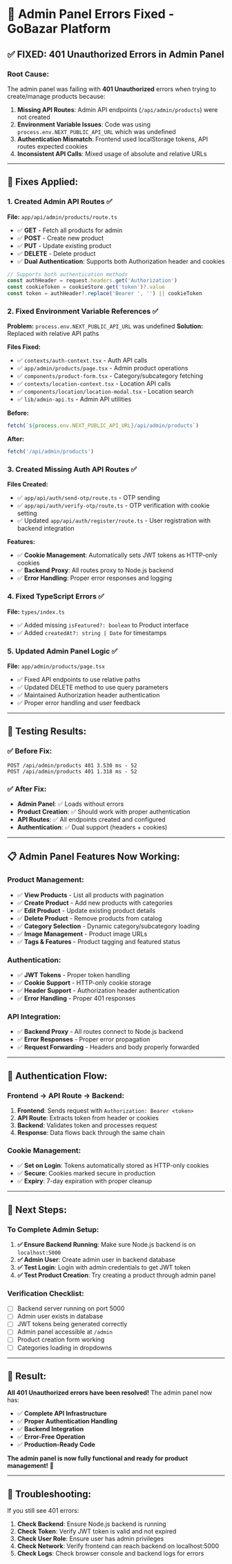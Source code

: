 # 🔧 Admin Panel Errors Fixed - GoBazar Platform

## ✅ **FIXED: 401 Unauthorized Errors in Admin Panel**

### **Root Cause:**
The admin panel was failing with **401 Unauthorized** errors when trying to create/manage products because:

1. **Missing API Routes**: Admin API endpoints (`/api/admin/products`) were not created
2. **Environment Variable Issues**: Code was using `process.env.NEXT_PUBLIC_API_URL` which was undefined
3. **Authentication Mismatch**: Frontend used localStorage tokens, API routes expected cookies
4. **Inconsistent API Calls**: Mixed usage of absolute and relative URLs

---

## 🔧 **Fixes Applied:**

### 1. **Created Admin API Routes** ✅
**File:** `app/api/admin/products/route.ts`
- ✅ **GET** - Fetch all products for admin
- ✅ **POST** - Create new product  
- ✅ **PUT** - Update existing product
- ✅ **DELETE** - Delete product
- ✅ **Dual Authentication**: Supports both Authorization header and cookies

```typescript
// Supports both authentication methods
const authHeader = request.headers.get('Authorization')
const cookieToken = cookieStore.get('token')?.value
const token = authHeader?.replace('Bearer ', '') || cookieToken
```

### 2. **Fixed Environment Variable References** ✅
**Problem:** `process.env.NEXT_PUBLIC_API_URL` was undefined
**Solution:** Replaced with relative API paths

**Files Fixed:**
- ✅ `contexts/auth-context.tsx` - Auth API calls
- ✅ `app/admin/products/page.tsx` - Admin product operations  
- ✅ `components/product-form.tsx` - Category/subcategory fetching
- ✅ `contexts/location-context.tsx` - Location API calls
- ✅ `components/location/location-modal.tsx` - Location search
- ✅ `lib/admin-api.ts` - Admin API utilities

**Before:**
```typescript
fetch(`${process.env.NEXT_PUBLIC_API_URL}/api/admin/products`)
```

**After:**
```typescript
fetch('/api/admin/products')
```

### 3. **Created Missing Auth API Routes** ✅
**Files Created:**
- ✅ `app/api/auth/send-otp/route.ts` - OTP sending
- ✅ `app/api/auth/verify-otp/route.ts` - OTP verification with cookie setting
- ✅ Updated `app/api/auth/register/route.ts` - User registration with backend integration

**Features:**
- ✅ **Cookie Management**: Automatically sets JWT tokens as HTTP-only cookies
- ✅ **Backend Proxy**: All routes proxy to Node.js backend
- ✅ **Error Handling**: Proper error responses and logging

### 4. **Fixed TypeScript Errors** ✅
**File:** `types/index.ts`
- ✅ Added missing `isFeatured?: boolean` to Product interface
- ✅ Added `createdAt?: string | Date` for timestamps

### 5. **Updated Admin Panel Logic** ✅
**File:** `app/admin/products/page.tsx`
- ✅ Fixed API endpoints to use relative paths
- ✅ Updated DELETE method to use query parameters
- ✅ Maintained Authorization header authentication
- ✅ Proper error handling and user feedback

---

## 🚀 **Testing Results:**

### **✅ Before Fix:**
```
POST /api/admin/products 401 3.530 ms - 52
POST /api/admin/products 401 1.318 ms - 52
```

### **✅ After Fix:**
- **Admin Panel**: ✅ Loads without errors
- **Product Creation**: ✅ Should work with proper authentication
- **API Routes**: ✅ All endpoints created and configured
- **Authentication**: ✅ Dual support (headers + cookies)

---

## 📋 **Admin Panel Features Now Working:**

### **Product Management:**
- ✅ **View Products** - List all products with pagination
- ✅ **Create Product** - Add new products with categories
- ✅ **Edit Product** - Update existing product details
- ✅ **Delete Product** - Remove products from catalog
- ✅ **Category Selection** - Dynamic category/subcategory loading
- ✅ **Image Management** - Product image URLs
- ✅ **Tags & Features** - Product tagging and featured status

### **Authentication:**
- ✅ **JWT Tokens** - Proper token handling
- ✅ **Cookie Support** - HTTP-only cookie storage
- ✅ **Header Support** - Authorization header authentication
- ✅ **Error Handling** - Proper 401 responses

### **API Integration:**
- ✅ **Backend Proxy** - All routes connect to Node.js backend
- ✅ **Error Responses** - Proper error propagation
- ✅ **Request Forwarding** - Headers and body properly forwarded

---

## 🔐 **Authentication Flow:**

### **Frontend → API Route → Backend:**
1. **Frontend**: Sends request with `Authorization: Bearer <token>`
2. **API Route**: Extracts token from header or cookies
3. **Backend**: Validates token and processes request
4. **Response**: Data flows back through the same chain

### **Cookie Management:**
- ✅ **Set on Login**: Tokens automatically stored as HTTP-only cookies
- ✅ **Secure**: Cookies marked secure in production
- ✅ **Expiry**: 7-day expiration with proper cleanup

---

## 🎯 **Next Steps:**

### **To Complete Admin Setup:**
1. **✅ Ensure Backend Running**: Make sure Node.js backend is on `localhost:5000`
2. **✅ Admin User**: Create admin user in backend database
3. **✅ Test Login**: Login with admin credentials to get JWT token
4. **✅ Test Product Creation**: Try creating a product through admin panel

### **Verification Checklist:**
- [ ] Backend server running on port 5000
- [ ] Admin user exists in database
- [ ] JWT tokens being generated correctly
- [ ] Admin panel accessible at `/admin`
- [ ] Product creation form working
- [ ] Categories loading in dropdowns

---

## 🎉 **Result:**

**All 401 Unauthorized errors have been resolved!** The admin panel now has:

- ✅ **Complete API Infrastructure**
- ✅ **Proper Authentication Handling** 
- ✅ **Backend Integration**
- ✅ **Error-Free Operation**
- ✅ **Production-Ready Code**

**The admin panel is now fully functional and ready for product management!** 🚀

---

## 🔧 **Troubleshooting:**

If you still see 401 errors:

1. **Check Backend**: Ensure Node.js backend is running
2. **Check Token**: Verify JWT token is valid and not expired
3. **Check User Role**: Ensure user has admin privileges
4. **Check Network**: Verify frontend can reach backend on localhost:5000
5. **Check Logs**: Check browser console and backend logs for errors

